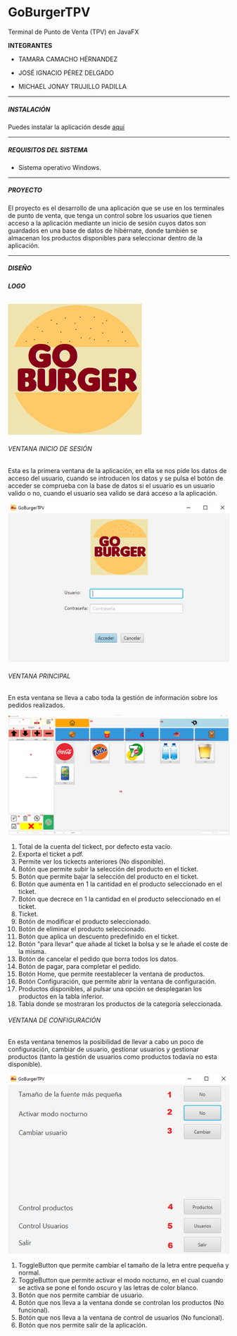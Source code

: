 # GoBurgerTPV
Terminal de Punto de Venta (TPV) en JavaFX

**INTEGRANTES**

- TAMARA CAMACHO HÉRNANDEZ

- JOSÉ IGNACIO PÉREZ DELGADO

- MICHAEL JONAY TRUJILLO PADILLA

------

##### INSTALACIÓN

Puedes instalar la aplicación desde [aquí](https://github.com/dam-dad/GoBurgerTPV/releases/latest)

------

##### REQUISITOS DEL SISTEMA

- Sistema operativo Windows.

------

##### **PROYECTO**

El proyecto es el desarrollo de una aplicación que se use en los terminales de punto de venta, que tenga un control sobre los usuarios que tienen acceso a la aplicación mediante un inicio de sesión cuyos datos son guardados en una base de datos de hibérnate, donde también se almacenan los productos disponibles para seleccionar dentro de la aplicación.

------

##### **DISEÑO**

###### **LOGO**

![logo](src/main/resources/images/logo3.png)



###### VENTANA INICIO DE SESIÓN

Esta es la primera ventana de la aplicación, en ella se nos pide los datos de acceso del usuario, cuando se introducen los datos y se pulsa el botón de acceder se comprueba con la base de datos si el usuario es un usuario valido o no,  cuando el usuario sea valido se dará acceso a la aplicación.

![ventanaInicio](src/main/resources/images/ventanaInicio.PNG)

###### VENTANA PRINCIPAL

En esta ventana se lleva a cabo toda la gestión de información sobre los pedidos realizados.

![vistaPrincipal](src/main/resources/images/vistaPrincipal.PNG)

1. Total de la cuenta del tickect, por defecto esta vacío.
2. Exporta el ticket a pdf.
3. Permite ver los tickects anteriores (No disponible).
4. Botón que permite subir la selección del producto en el ticket.
5. Botón que permite bajar la selección del producto en el ticket.
6. Botón que aumenta en 1 la cantidad en el producto seleccionado en el ticket.
7. Botón que decrece en  1 la cantidad en el producto seleccionado en el ticket.
8. Ticket.
9. Botón de modificar el producto seleccionado.
10. Botón de eliminar el producto seleccionado.
11. Botón que aplica un descuento predefinido en el ticket.
12. Botón "para llevar" que añade al ticket la bolsa y se le añade el coste de la misma.
13. Botón de cancelar el pedido que borra todos los datos.
15. Botón de pagar, para completar el pedido.
16. Botón Home, que permite reestablecer la ventana de productos.
17. Botón Configuración, que permite abrir la ventana de configuración.
18. Productos disponibles, al pulsar una opción se desplegaran los productos en la tabla inferior.
19. Tabla donde se mostraran los productos de la categoría seleccionada.

###### VENTANA DE CONFIGURACIÓN

En esta ventana tenemos la posibilidad de llevar a cabo un poco de configuración, cambiar de usuario, gestionar usuarios y gestionar productos (tanto la gestión de usuarios como productos todavía no esta disponible).

![ventanaConfiguracion](src/main/resources/images/ventanaConfiguracion.PNG)

1. ToggleButton que permite cambiar el tamaño de la letra entre pequeña y normal.
2. ToggleButton que permite activar el modo nocturno, en el cual cuando se activa se pone el fondo oscuro y las letras de color blanco.
3. Botón que nos permite cambiar de usuario.
4. Botón que nos lleva a la ventana donde se controlan los productos (No funcional).
5. Botón que nos lleva a la ventana de control de usuarios (No funcional).
6. Botón que nos permite salir de la aplicación.
